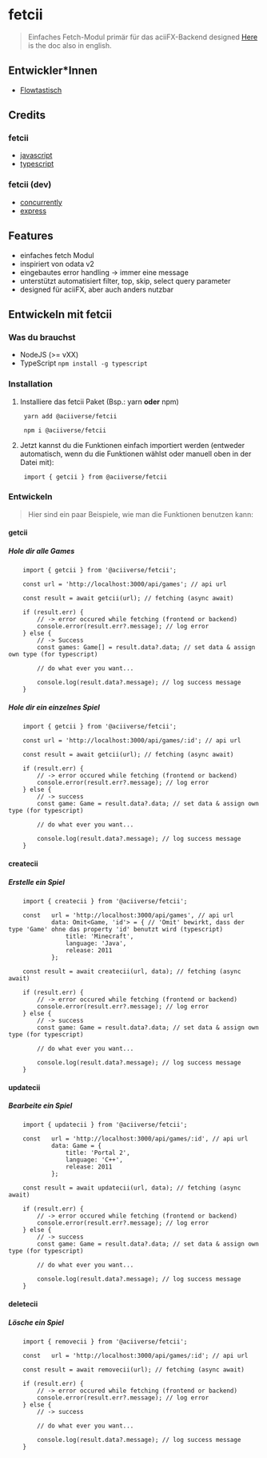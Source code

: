 # fetcii

> Einfaches Fetch-Modul primär für das aciiFX-Backend designed
> [Here](/README.md) is the doc also in english.

## Entwickler*Innen

- [Flowtastisch](https://flowtastisch.com)

## Credits

### fetcii

- [javascript](https://www.javascript.com/)
- [typescript](https://github.com/Microsoft/TypeScript)

### fetcii (dev)

- [concurrently](https://github.com/open-cli-tools/concurrently)
- [express](https://github.com/expressjs/express)

## Features

- einfaches fetch Modul
- inspiriert von odata v2
- eingebautes error handling -> immer eine message
- unterstützt automatisiert filter, top, skip, select query parameter
- designed für aciiFX, aber auch anders nutzbar

## Entwickeln mit fetcii

### Was du brauchst

- NodeJS (>= vXX)
- TypeScript `npm install -g typescript`

### Installation

1. Installiere das fetcii Paket (Bsp.: yarn **oder** npm)

        yarn add @aciiverse/fetcii

        npm i @aciiverse/fetcii

2. Jetzt kannst du die Funktionen einfach importiert werden (entweder automatisch, wenn du die Funktionen wählst oder manuell oben in der Datei mit):

        import { getcii } from @aciiverse/fetcii

### Entwickeln

> Hier sind ein paar Beispiele, wie man die Funktionen benutzen kann:

#### getcii

##### Hole dir alle Games

        import { getcii } from '@aciiverse/fetcii';

        const url = 'http://localhost:3000/api/games'; // api url

        const result = await getcii(url); // fetching (async await)

        if (result.err) {
            // -> error occured while fetching (frontend or backend)
            console.error(result.err?.message); // log error
        } else {
            // -> Success
            const games: Game[] = result.data?.data; // set data & assign own type (for typescript)

            // do what ever you want...

            console.log(result.data?.message); // log success message
        }

##### Hole dir ein einzelnes Spiel

        import { getcii } from '@aciiverse/fetcii';

        const url = 'http://localhost:3000/api/games/:id'; // api url

        const result = await getcii(url); // fetching (async await)

        if (result.err) {
            // -> error occured while fetching (frontend or backend)
            console.error(result.err?.message); // log error
        } else {
            // -> success
            const game: Game = result.data?.data; // set data & assign own type (for typescript)

            // do what ever you want...

            console.log(result.data?.message); // log success message
        }

#### createcii

##### Erstelle ein Spiel

        import { createcii } from '@aciiverse/fetcii';

        const   url = 'http://localhost:3000/api/games', // api url
                data: Omit<Game, 'id'> = { // 'Omit' bewirkt, dass der type 'Game' ohne das property 'id' benutzt wird (typescript)
                    title: 'Minecraft',
                    language: 'Java',
                    release: 2011
                };

        const result = await createcii(url, data); // fetching (async await)

        if (result.err) {
            // -> error occured while fetching (frontend or backend)
            console.error(result.err?.message); // log error
        } else {
            // -> success
            const game: Game = result.data?.data; // set data & assign own type (for typescript)

            // do what ever you want...

            console.log(result.data?.message); // log success message
        }

#### updatecii

##### Bearbeite ein Spiel

        import { updatecii } from '@aciiverse/fetcii';

        const   url = 'http://localhost:3000/api/games/:id', // api url
                data: Game = {
                    title: 'Portal 2',
                    language: 'C++',
                    release: 2011
                };

        const result = await updatecii(url, data); // fetching (async await)

        if (result.err) {
            // -> error occured while fetching (frontend or backend)
            console.error(result.err?.message); // log error
        } else {
            // -> success
            const game: Game = result.data?.data; // set data & assign own type (for typescript)

            // do what ever you want...

            console.log(result.data?.message); // log success message
        }

#### deletecii

##### Lösche ein Spiel

        import { removecii } from '@aciiverse/fetcii';
    
        const   url = 'http://localhost:3000/api/games/:id'; // api url

        const result = await removecii(url); // fetching (async await)

        if (result.err) {
            // -> error occured while fetching (frontend or backend)
            console.error(result.err?.message); // log error
        } else {
            // -> success

            // do what ever you want...

            console.log(result.data?.message); // log success message
        }

